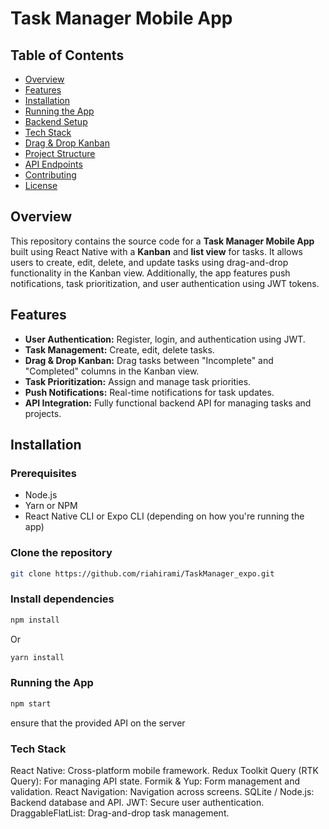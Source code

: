 # Task Manager Mobile App

## Table of Contents

- [Overview](#overview)
- [Features](#features)
- [Installation](#installation)
- [Running the App](#running-the-app)
- [Backend Setup](#backend-setup)
- [Tech Stack](#tech-stack)
- [Drag & Drop Kanban](#drag--drop-kanban)
- [Project Structure](#project-structure)
- [API Endpoints](#api-endpoints)
- [Contributing](#contributing)
- [License](#license)

## Overview

This repository contains the source code for a **Task Manager Mobile App** built using React Native with a **Kanban** and **list view** for tasks. It allows users to create, edit, delete, and update tasks using drag-and-drop functionality in the Kanban view. Additionally, the app features push notifications, task prioritization, and user authentication using JWT tokens.

## Features

- **User Authentication:** Register, login, and authentication using JWT.
- **Task Management:** Create, edit, delete tasks.
- **Drag & Drop Kanban:** Drag tasks between "Incomplete" and "Completed" columns in the Kanban view.
- **Task Prioritization:** Assign and manage task priorities.
- **Push Notifications:** Real-time notifications for task updates.
- **API Integration:** Fully functional backend API for managing tasks and projects.

## Installation

### Prerequisites

- Node.js
- Yarn or NPM
- React Native CLI or Expo CLI (depending on how you're running the app)

### Clone the repository

```bash
git clone https://github.com/riahirami/TaskManager_expo.git

```

### Install dependencies

```bash
npm install
```

Or

```bash
yarn install
```

### Running the App

```bash
npm start
```

ensure that the provided API on the server

### Tech Stack

React Native: Cross-platform mobile framework.
Redux Toolkit Query (RTK Query): For managing API state.
Formik & Yup: Form management and validation.
React Navigation: Navigation across screens.
SQLite / Node.js: Backend database and API.
JWT: Secure user authentication.
DraggableFlatList: Drag-and-drop task management.
